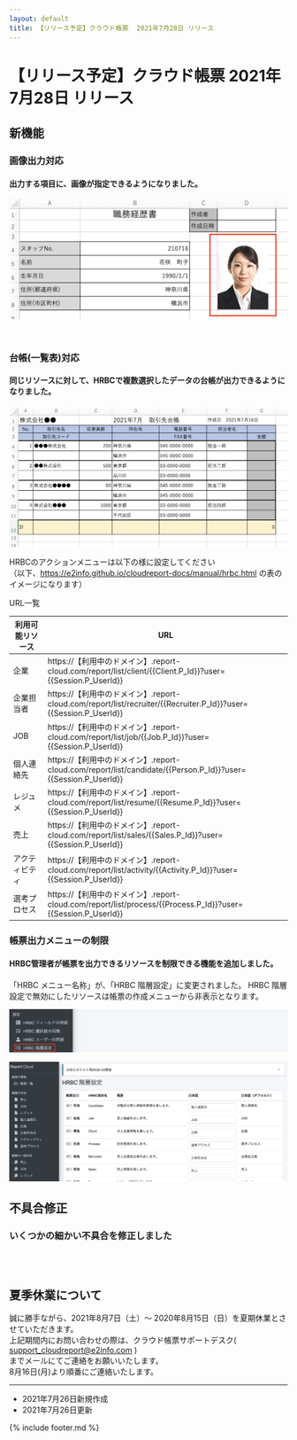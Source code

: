 ```yaml
---
layout: default
title: 【リリース予定】クラウド帳票  2021年7月28日 リリース
---
```


# 【リリース予定】クラウド帳票  2021年7月28日 リリース  

## 新機能

### 画像出力対応
#### 出力する項目に、画像が指定できるようになりました。

![画像出力対応](images/20210720/rl210720_1.png)

<br>

### 台帳(一覧表)対応
#### 同じリソースに対して、HRBCで複数選択したデータの台帳が出力できるようになりました。

![台帳(一覧表)対応](images/20210720/rl210720_2.png)

HRBCのアクションメニューは以下の様に設定してください<br>
（以下、https://e2info.github.io/cloudreport-docs/manual/hrbc.html  の表のイメージになります）

URL一覧

|  利用可能リソース |  URL  |
| ---- | ---- |
|  企業  |  https://【利用中のドメイン】.report-cloud.com/report/list/client/{{Client.P_Id}}?user={{Session.P_UserId}}  |
|  企業担当者  |  https://【利用中のドメイン】.report-cloud.com/report/list/recruiter/{{Recruiter.P_Id}}?user={{Session.P_UserId}}  |
|  JOB  |  https://【利用中のドメイン】.report-cloud.com/report/list/job/{{Job.P_Id}}?user={{Session.P_UserId}}  |
|  個人連絡先  |  https://【利用中のドメイン】.report-cloud.com/report/list/candidate/{{Person.P_Id}}?user={{Session.P_UserId}}  |
|  レジュメ  |  https://【利用中のドメイン】.report-cloud.com/report/list/resume/{{Resume.P_Id}}?user={{Session.P_UserId}}  |
|  売上  |  https://【利用中のドメイン】.report-cloud.com/report/list/sales/{{Sales.P_Id}}?user={{Session.P_UserId}}  |
|  アクティビティ  |  https://【利用中のドメイン】.report-cloud.com/report/list/activity/{{Activity.P_Id}}?user={{Session.P_UserId}}  |
|  選考プロセス  |  https://【利用中のドメイン】.report-cloud.com/report/list/process/{{Process.P_Id}}?user={{Session.P_UserId}}  |



### 帳票出力メニューの制限

#### HRBC管理者が帳票を出力できるリソースを制限できる機能を追加しました。

「HRBC メニュー名称」が、「HRBC 階層設定」に変更されました。
HRBC 階層設定で無効にしたリソースは帳票の作成メニューから非表示となります。

![帳票出力メニューの制限1](images/20210720/rl210720_3.png)

![帳票出力メニューの制限2](images/20210720/rl210720_4.png)


## 不具合修正

### いくつかの細かい不具合を修正しました

<br>
<br>

## 夏季休業について

誠に勝手ながら、2021年8月7日（土）～ 2020年8月15日（日）を夏期休業とさせていただきます。<br>
上記期間内にお問い合わせの際は、クラウド帳票サポートデスク( support_cloudreport@e2info.com )<br>
までメールにてご連絡をお願いいたします。<br>
8月16日(月)より順番にご連絡いたします。

-----
* 2021年7月26日新規作成
* 2021年7月26日更新

{% include footer.md %}

